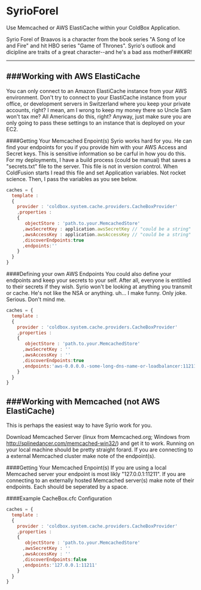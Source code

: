 SyrioForel
==========

Use Memcached or AWS ElastiCache within your ColdBox Application.

Syrio Forel of Braavos is a character from the book series "A Song of Ice and Fire" and hit
HBO series "Game of Thrones". Syrio's outlook and dicipline are traits of a great character--and he's a bad ass motherF##K#R!

----------

###Working with AWS ElastiCache
----------
You can only connect to an Amazon ElastiCache instance from your AWS environment. Don't try to connect to your ElastiCache instance from your office, or development servers in Switzerland where you keep your private accounts, right? I mean, am I wrong to keep my money there so Uncle Sam won't tax me? All Americans do this, right? Anyway, just make sure you are only going to pass these settings to an instance that is deployed on your EC2.

####Getting Your Memcached Enpoint(s)
Syrio works hard for you. He can find your endpoints for you if you provide him with your AWS Access and Secret keys. This is sensitive information so be carful in how you do this. For my deployments, I have a build process (could be manual) that saves a "secrets.txt" file to the server. This file is not in version control. When ColdFusion starts I read this file and set Application variables. Not rocket science. Then, I pass the variables as you see below.
```JavaScript
caches = {
  template :
  {
    provider : 'coldbox.system.cache.providers.CacheBoxProvider'
    ,properties :
    {
       objectStore : 'path.to.your.MemcachedStore'
      ,awsSecretKey : application.awsSecretKey // "could be a string"
      ,awsAccessKey : application.awsAccessKey // "could be a string"
      ,discoverEndpoints:true
      ,endpoints:''
    }
  }
}
````
####Defining your own AWS Endpoints
You could also define your endpoints and keep your secrets to your self. After all, everyone is entitiled to their secrets if they wish. Syrio won't be looking at anything you transmit or cache. He's not like the NSA or anything. uh... I make funny. Only joke. Serious. Don't mind me.
```JavaScript
caches = {
  template :
  {
    provider : 'coldbox.system.cache.providers.CacheBoxProvider'
    ,properties :
    {
       objectStore : 'path.to.your.MemcachedStore'
      ,awsSecretKey : ''
      ,awsAccessKey : ''
      ,discoverEndpoints:true
      ,endpoints:'aws-0.0.0.0.-some-long-dns-name-or-loadbalancer:11211'
    }
  }
}
````
###Working with Memcached (not AWS ElastiCache)
----------
This is perhaps the easiest way to have Syrio work for you.

Download Memcached Server (linux from Memcached.org; Windows from http://splinedancer.com/memcached-win32/) and get it to work. Running on your local machine should be pretty straight forard. If you are connecting to a external Memcached cluster make note of the endpoint(s).

####Getting Your Memcached Enpoint(s)
If you are using a local Memcached server your endpoint is most likly "127.0.0.1:11211".
If you are connecting to an externally hosted Memcached server(s) make note of their endpoints. Each should be seperated by a space.

####Example CacheBox.cfc Configuration

```JavaScript
caches = {
  template :
  {
    provider : 'coldbox.system.cache.providers.CacheBoxProvider'
    ,properties :
    {
       objectStore : 'path.to.your.MemcachedStore'
      ,awsSecretKey : ''
      ,awsAccessKey : ''
      ,discoverEndpoints:false
      ,endpoints:'127.0.0.1:11211'
    }
  }
}
````